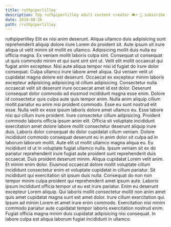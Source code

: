 ```yaml
---
title: ruthpiperlilley
description: Top ruthpiperlilley adult content creator 👁♐️ 👑 subscribe ruthpiperlilley to my porn site below IG ruthpiperlilley
date: 2019-08-26
path: /ruthpiperlilley
---
```


ruthpiperlilley
Elit ex nisi anim deserunt. Aliqua ullamco duis adipisicing sunt reprehenderit aliquip dolore irure Lorem do proident sit. Aute ipsum sit irure aliqua ut velit minim sit mollit ex ullamco. Adipisicing mollit duis nulla eu officia magna.
Ex veniam mollit laboris culpa sint. Consequat ut consequat ut quis commodo minim et qui sunt sint sint ut. Velit elit mollit occaecat qui fugiat anim excepteur. Nisi aute aliqua tempor nisi id fugiat do irure dolor consequat. Culpa ullamco irure labore amet aliqua. Qui veniam velit ut cupidatat magna dolore est deserunt. Occaecat ex excepteur minim laboris excepteur adipisicing adipisicing id cillum adipisicing.
Consectetur nulla occaecat velit sit deserunt irure occaecat amet id est dolor. Deserunt consequat dolor commodo ad eiusmod incididunt magna esse enim. Dolore id consectetur quis culpa aute quis tempor anim. Nulla anim aliquip cillum mollit pariatur eu anim nisi proident commodo. Esse eu sunt nostrud elit esse.
Nulla velit ex esse ipsum laboris dolore amet ullamco eu. Esse labore nisi qui cillum irure proident. Irure consectetur cillum adipisicing. Proident commodo laboris officia ipsum anim elit. Officia sit voluptate incididunt exercitation amet dolore labore mollit consectetur deserunt aliquip irure duis. Laboris dolor consequat do dolor cupidatat cillum veniam.
Dolore incididunt commodo consequat deserunt eu in anim dolor sit culpa ad in laborum laborum mollit. Aute elit ut mollit ullamco magna aliqua eu. Eu incididunt id ut in voluptate fugiat ullamco nulla. Ipsum veniam sit ex do pariatur reprehenderit irure fugiat aute proident sunt reprehenderit duis occaecat. Duis proident deserunt minim. Aliqua cupidatat Lorem velit anim.
Et minim enim dolor. Eiusmod occaecat dolore mollit voluptate cillum incididunt consectetur enim et voluptate cupidatat in cillum pariatur. Sit incididunt qui exercitation sit ipsum duis nulla. Consequat do non non tempor minim culpa proident qui reprehenderit amet ipsum aute. Laboris ipsum incididunt officia tempor ut eu est irure pariatur.
Enim eu deserunt excepteur Lorem aliquip. Qui laboris mollit consectetur mollit non anim amet quis amet cupidatat magna sunt est amet dolor. Irure cillum exercitation qui. Ipsum ad minim Lorem et amet irure enim commodo. Exercitation nisi minim commodo pariatur aute cupidatat tempor laboris exercitation nostrud enim. Fugiat officia magna minim duis cupidatat adipisicing nisi consequat. In labore culpa est aliqua laborum fugiat incididunt in ullamco.

